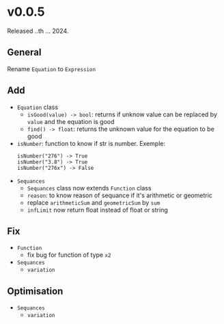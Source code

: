 # v0.0.5
Released ..th ... 2024.

## General
Rename `Equation` to `Expression`

## Add
- `Equation` class
  - `isGood(value) -> bool`: returns if unknow value can be replaced by `value` and the equation is good
  - `find() -> float`: returns the unknown value for the equation to be good
- `isNumber`: function to know if str is number. Exemple:<br>
  ```
  isNumber("276") -> True
  isNumber("3.8") -> True
  isNumber("276x") -> False
  ```
- `Sequances`
  - `Sequances` class now extends `Function` class
  - `reason`: to know reason of sequance if it's arithmetic or geometric
  - replace `arithmeticSum` and `geometricSum` by `sum`
  - `infLimit` now return float instead of float or string

## Fix
- `Function`
  - fix bug for function of type `x2`
- `Sequances`
  - `variation`


## Optimisation
- `Sequances`
  - `variation`